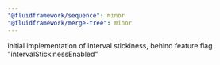 ```yaml
---
"@fluidframework/sequence": minor
"@fluidframework/merge-tree": minor
---
```


initial implementation of interval stickiness, behind feature flag "intervalStickinessEnabled"
